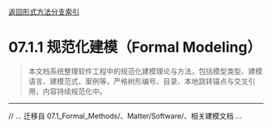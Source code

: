 [返回形式方法分支索引](./README.md)

# 07.1.1 规范化建模（Formal Modeling）

> 本文档系统整理软件工程中的规范化建模理论与方法，包括模型类型、建模语言、建模范式、案例等，严格树形编号、目录、本地跳转锚点与交叉引用，内容持续规范化中。

---

// ... 迁移自 07.1_Formal_Methods/、Matter/Software/、相关建模文档 ... 
